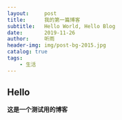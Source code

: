 ```yaml
---
layout:     post                    
title:      我的第一篇博客              
subtitle:   Hello World, Hello Blog 
date:       2019-11-26              
author:     听雨                    
header-img: img/post-bg-2015.jpg 
catalog: true                       
tags:                              
    - 生活
---
```

## Hello

**这是一个测试用的博客**

